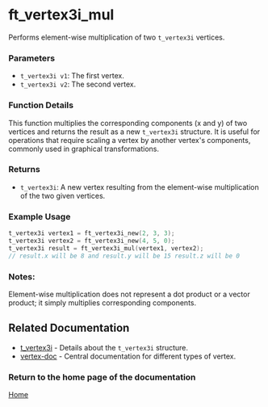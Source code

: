 # ft_vertex3i_mul
Performs element-wise multiplication of two `t_vertex3i` vertices.

### Parameters
- `t_vertex3i v1`: The first vertex.
- `t_vertex3i v2`: The second vertex.

### Function Details
This function multiplies the corresponding components (x and y) of two vertices and returns the result as a new `t_vertex3i` structure. It is useful for operations that require scaling a vertex by another vertex's components, commonly used in graphical transformations.

### Returns
- `t_vertex3i`: A new vertex resulting from the element-wise multiplication of the two given vertices.

### Example Usage
```c
t_vertex3i vertex1 = ft_vertex3i_new(2, 3, 3);
t_vertex3i vertex2 = ft_vertex3i_new(4, 5, 0);
t_vertex3i result = ft_vertex3i_mul(vertex1, vertex2);
// result.x will be 8 and result.y will be 15 result.z will be 0
```

### Notes:
Element-wise multiplication does not represent a dot product or a vector product; it simply multiplies corresponding components.

## Related Documentation
- [t_vertex3i](./t_vertex3i.md) - Details about the `t_vertex3i` structure.
- [vertex-doc](../vertex-doc.md) - Central documentation for different types of vertex.

### Return to the home page of the documentation
[Home](../../home.md)